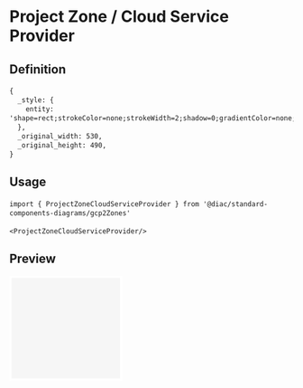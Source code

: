 # Project Zone / Cloud Service Provider

## Definition

```
{
  _style: { 
    entity: 'shape=rect;strokeColor=none;strokeWidth=2;shadow=0;gradientColor=none;fontColor=#757575;align=left;html=1;fontStyle=0;spacingTop=3;fillColor=#F6F6F6;verticalAlign=top;fontSize=10;spacingLeft=10;spacing=0;',
  },
  _original_width: 530,
  _original_height: 490,
}
```

## Usage

```
import { ProjectZoneCloudServiceProvider } from '@diac/standard-components-diagrams/gcp2Zones'

<ProjectZoneCloudServiceProvider/>
```

## Preview

<img src="./project-zone-cloud-service-provider.png" width="200"/>
